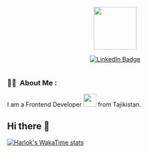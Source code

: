 <p align="center"><img src="https://media.giphy.com/media/M9gbBd9nbDrOTu1Mqx/giphy.gif" width="100"/></p>
<p align="center">
<a href="https://www.linkedin.com/in/idibek-rahimov" target="_blank"><img src="https://img.shields.io/badge/LinkedIn-blue?style=for-the-badge&logo=linkedin&logoColor=white" alt="LinkedIn Badge"></a>
</p>
<p align="center"><img src="https://komarev.com/ghpvc/?username=idibek2002&style=flat-square&color=blue" alt=""></p>

### :woman_technologist: &nbsp;About Me :

I am a Frontend Developer <img src="https://media.giphy.com/media/WUlplcMpOCEmTGBtBW/giphy.gif" width="30"> from Tajikistan.

## Hi there 👋

[![Harlok's WakaTime stats](https://github-readme-stats.vercel.app/api/wakatime?username=idibek)](https://github.com/idibek2002/github-readme-stats)
